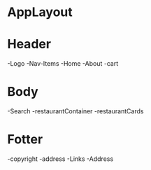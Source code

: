 # AppLayout

# Header

-Logo
-Nav-Items
-Home
-About
-cart

# Body

-Search
-restaurantContainer
-restaurantCards

# Fotter

-copyright
-address
-Links
-Address

#
